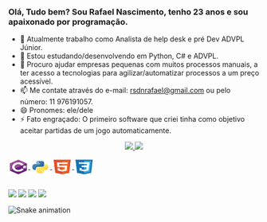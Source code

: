 ### Olá, Tudo bem? Sou Rafael Nascimento, tenho 23 anos e sou apaixonado por programação.

- 🔭 Atualmente trabalho como Analista de help desk e pré Dev ADVPL Júnior.
- 🌱 Estou estudando/desenvolvendo em Python, C# e ADVPL.
- 🤔 Procuro ajudar empresas pequenas com muitos processos manuais, a ter acesso a tecnologias para agilizar/automatizar processos a um preço acessível.
- 📫 Me contate através do e-mail: rsdnrafael@gmail.com ou pelo número: 11 976191057.
- 😄 Pronomes: ele/dele
- ⚡ Fato engraçado: O primeiro software que criei tinha como objetivo aceitar partidas de um jogo automaticamente.


<div align="center">
  <a href="https://github.com/rsdnrafael">
  <img height="180em" src="https://github-readme-stats.vercel.app/api?username=rsdnrafael&show_icons=true&theme=radical&include_all_commits=true&count_private=true"/>
  <img height="140em" src="https://github-readme-stats.vercel.app/api/top-langs/?username=rsdnrafael&layout=compact&langs_count=7&theme=radical"/>
</div>
<div style="display: inline_block"><br>
  <img align="center" alt="Rafa-Csharp" height="30" width="40" src="https://raw.githubusercontent.com/devicons/devicon/master/icons/csharp/csharp-original.svg">
  <img align="center" alt="Rafa-Python" height="30" width="40" src="https://raw.githubusercontent.com/devicons/devicon/master/icons/python/python-original.svg">
  <img align="center" alt="Rafa-HTML" height="30" width="40" src="https://raw.githubusercontent.com/devicons/devicon/master/icons/html5/html5-original.svg">
  <img align="center" alt="Rafa-CSS" height="30" width="40" src="https://raw.githubusercontent.com/devicons/devicon/master/icons/css3/css3-original.svg">
</div>
  
  ##
  
<div> 
  <a href="https://contate.me/RafaelNasci" target="_blank"><img src="https://img.shields.io/badge/WhatsApp-25D366?style=for-the-badge&logo=whatsapp&logoColor=white" target="_blank"></a>
  <a href="https://www.instagram.com/rsdnrafael/" target="_blank"><img src="https://img.shields.io/badge/-Instagram-%23E4405F?style=for-the-badge&logo=instagram&logoColor=white" target="_blank"></a>
  <a href = "mailto:rsdnrafael@gmail.com"><img src="https://img.shields.io/badge/-Gmail-%23333?style=for-the-badge&logo=gmail&logoColor=white" target="_blank"></a>
  <a href="https://www.linkedin.com/in/rafael-santos-do-nascimento-642834207/" target="_blank"><img src="https://img.shields.io/badge/-LinkedIn-%230077B5?style=for-the-badge&logo=linkedin&logoColor=white" target="_blank"></a> 
 
  ![Snake animation](https://github.com/rsdnrafael/rsdnrafael/blob/output/github-contribution-grid-snake.svg)
 
</div>

